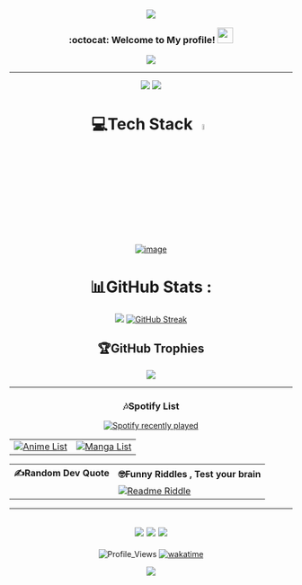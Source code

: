 <h3 align="center">

![](https://capsule-render.vercel.app/api?type=waving&color=gradient&height=100&section=header)


  :octocat:
  Welcome to My profile!
  <img src="https://media.giphy.com/media/hvRJCLFzcasrR4ia7z/giphy.gif" width="28">
</h3>
<p align="center">
  <a href="https://github.com/SajagIN/SajagIN"><img src="https://readme-typing-svg.herokuapp.com?color=%2336BCF7&center=true&vCenter=true&lines=Web+Dev;Game+Dev;App+Dev;Full+Stack+Developer;"></a>
</p>

---
<div align="center">

<a href="https://SajagIN.thedev.id"><img src="https://img.shields.io/website?down_color=red&down_message=Under%20work&label=Personal&logo=github&style=for-the-badge&up_color=blue&up_message=Working&url=https://SajagIN.thedev.id"></a> <a href="https://SajagIN.thdev.id/donate/"><img src="https://img.shields.io/badge/TIP me-Donate%20me-&?style=for-the-badge&logo=bitcoin"></a>

# 💻Tech Stack <img src = "https://media2.giphy.com/media/QssGEmpkyEOhBCb7e1/giphy.gif?cid=ecf05e47a0n3gi1bfqntqmob8g9aid1oyj2wr3ds3mg700bl&rid=giphy.gif" width = 5%> 

[![image](https://github.com/user-attachments/assets/1decce61-0551-43e2-a926-38990d22a632)](https://SajagIN.thedev.id/#Skills)
 
# 📊GitHub Stats :
![](https://github-readme-stats.vercel.app/api?username=SajagIN&theme=dracula&show_icons=true&hide_border=true&count_private=true&include_all_commits=true&cache_seconds=7200)
[![GitHub Streak](https://github-readme-streak-stats.herokuapp.com/?user=SajagIN&theme=dracula&hide_border=true)](https://github.com/SajagIN?tab=repositories)
<!--[![Code's github activity graph](https://githubraw.com/SajagIN/SajagIN/output/github-contribution-grid-snake.svg)](https://skyline.github.com/SajagIN)-->

## 🏆GitHub Trophies
[![](https://github-profile-trophy.vercel.app/?username=SajagIN&theme=dracula&no-frame=false&no-bg=false&margin-w=4&row=2&column=4)](https://github-profile-trophy.vercel.app/?username=SajagIN&theme=dracula&no-frame=false&no-bg=false&margin-w=4&row53&column=5) <!--<a href="https://app.daily.dev/SajagIN"><img src="https://github.com/SajagIN/SajagIN/blob/main/devcard.svg" width="175" alt="SajagINs's Dev Card"/></a><br>-->
<!--![trophy](https://metrics.lecoq.io/SajagIN?template=classic&base.header=0&base.activity=0&base.community=0&base.repositories=0&base.metadata=0&achievements=1&notable=1&achievements.threshold=C&achievements.secrets=true&achievements.display=compact&achievements.limit=0&notable.from=organization&notable.repositories=true&config.timezone=Asia%2FCalcutta)-->

---

### 🎶Spotify List
  [![Spotify recently played](https://spotify-recently-played-readme.vercel.app/api?user=31nqkd4reaju3zfynugqtqy5vyj4)](https://open.spotify.com/user/31nqkd4reaju3zfynugqtqy5vyj4)

<table>
<tr>
  <td><a href="https://mal-md.vercel.app/api?username=Code_White_Weeb&theme=chartreuse_dark&count=4&title=Recently%20Watched%20Anime"><img src="https://mal-md.vercel.app/api?username=Code_White_Weeb&theme=chartreuse_dark&count=4&title=Recently%20Watched%20Anime" alt="Anime List"></a></td>
  <td><a href="https://mal-md.vercel.app/api?username=Code_White_Weeb&theme=chartreuse_dark&manga=true&count=4&title=Recently%20Read%20Manga"><img src="https://mal-md.vercel.app/api?username=Code_White_Weeb&theme=chartreuse_dark&manga=true&count=4&title=Recently%20Read%20Manga" alt="Manga List"></a></td>
</tr>
</table>

<table>
<tr>
  <th>✍️Random Dev Quote</th>
  <th>🤓Funny Riddles , Test your brain</th>
</tr>
<tr>
  <td><img src="https://quotes-github-readme.vercel.app/api?theme=dracula" alt=""></td>
  <td><a href="https://github.com/SajagIN/github-readme-riddle"><img src="https://github-readme-riddle.vercel.app/api?theme=dracula" alt="Readme Riddle"></a></td>
</tr>
</table>


---
![](https://forthebadge.com/images/badges/powered-by-black-magic.svg)
![](http://ForTheBadge.com/images/badges/built-by-developers.svg)
![](https://forthebadge.com/images/badges/uses-brains.svg)
---
![Profile_Views](https://komarev.com/ghpvc/?username=SajagIN&style=for-the-badge&label=Visitors+Count&color=brightgreen)
[![wakatime](https://wakatime.com/badge/user/1d2fda96-c074-4c84-a0d5-31efb131faec.svg/?style=for-the-badge)](https://wakatime.com/@1d2fda96-c074-4c84-a0d5-31efb131faec)


![](https://capsule-render.vercel.app/api?type=waving&color=gradient&height=100&section=footer)

</div>

